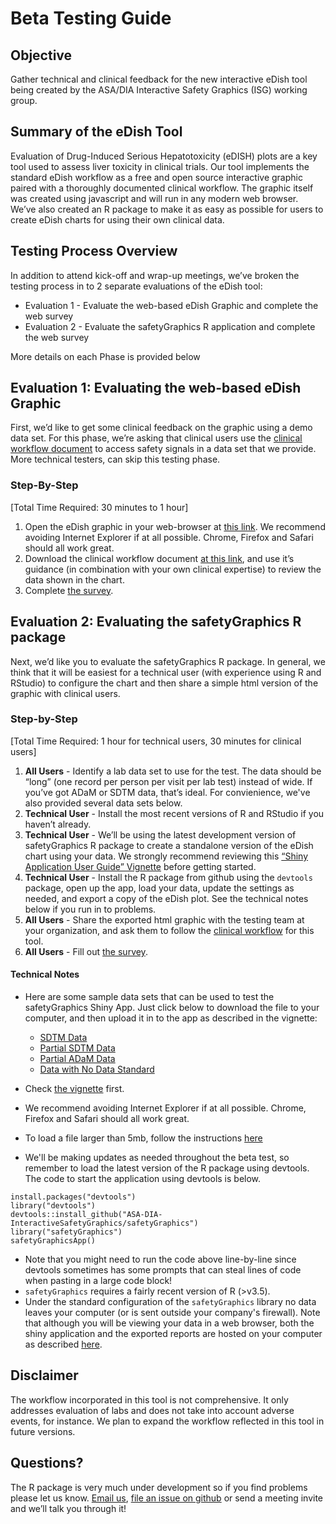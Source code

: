 # Beta Testing Guide
 
## Objective

Gather technical and clinical feedback for the new interactive  eDish tool being created by the ASA/DIA Interactive Safety Graphics (ISG) working group.

## Summary of the eDish Tool

Evaluation of Drug-Induced Serious Hepatotoxicity (eDISH) plots are a key tool used to assess liver toxicity in clinical trials. Our tool implements the standard eDish workflow as a free and open source interactive graphic paired with a thoroughly documented clinical workflow. The graphic itself was created using javascript and will run in any modern web browser. We’ve also created an R package to make it as easy as possible for users to create eDish charts for using their own clinical data. 

## Testing Process Overview

In addition to attend kick-off and wrap-up meetings, we’ve broken the testing process in to 2 separate evaluations of the eDish tool: 

- Evaluation 1 - Evaluate the web-based eDish Graphic and complete the web survey
- Evaluation 2 - Evaluate the safetyGraphics R application and complete the web survey

More details on each Phase is provided below
 
## Evaluation 1: Evaluating the web-based eDish Graphic

First, we’d like to get some clinical feedback on the graphic using a demo data set. For this phase, we’re asking that clinical users use the [clinical workflow document](https://github.com/SafetyGraphics/SafetyGraphics.github.io/raw/master/eDISH%20ISG%20User's%20Manual%20%26%20Workflow%20draft%204Feb2019.docx) to access safety signals in a data set that we provide. More technical testers, can skip this testing phase. 

### Step-By-Step 
[Total Time Required: 30 minutes to 1 hour]

1. Open the eDish graphic in your web-browser at [this link](https://safetygraphics.github.io/safety-eDISH/test/). We recommend avoiding Internet Explorer if at all possible. Chrome, Firefox and Safari should all work great.
2. Download the clinical workflow document [at this link](https://github.com/SafetyGraphics/SafetyGraphics.github.io/raw/master/eDISH%20ISG%20User's%20Manual%20%26%20Workflow%20draft%204Feb2019.docx), and use it’s guidance (in combination with your own clinical expertise) to review the data shown in the chart. 
3. Complete <a href="https://www.surveymonkey.com/r/BWPZB7V" target="_blank">the survey</a>. 

## Evaluation 2: Evaluating the safetyGraphics R package

Next, we’d like you to evaluate the safetyGraphics R package. In general, we think that it will be easiest for a technical user (with experience using R and RStudio) to configure the chart and then share a simple html version of the graphic with clinical users.

### Step-by-Step 
[Total Time Required: 1 hour for technical users, 30 minutes for clinical users]

1. __All Users__ - Identify a lab data set to use for the test. The data should be “long” (one record per person per visit per lab test) instead of wide. If you’ve got ADaM or SDTM data, that’s ideal. For convienience, we've also provided several data sets below. 
2. __Technical User__ - Install the most recent versions of R and RStudio if you haven’t already.
3. __Technical User__ - We’ll be using the latest development version of safetyGraphics R package to create a standalone version of the eDish chart using your data. We strongly recommend reviewing this [“Shiny Application User Guide” Vignette](https://github.com/SafetyGraphics/safetyGraphics/wiki/Vignette:-Shiny-User-Guide) before getting started. 
4. __Technical User__ - Install the R package from github using the `devtools` package, open up the app, load your data, update the settings as needed, and export a copy of the eDish plot. See the technical notes below if you run in to problems. 
5. __All Users__ - Share the exported html graphic with the testing team at your organization, and ask them to follow the [clinical workflow](https://github.com/SafetyGraphics/SafetyGraphics.github.io/raw/master/eDISH%20ISG%20User's%20Manual%20%26%20Workflow%20draft%204Feb2019.docx) for this tool. 
6. __All Users__ - Fill out <a href="https://www.surveymonkey.com/r/BS6FHDH" target="_blank">the survey</a>.


#### Technical Notes

- Here are some sample data sets that can be used to test the safetyGraphics Shiny App. Just click below to download the file to your computer, and then upload it in to the app as described in the vignette:
  - [SDTM Data](https://raw.githubusercontent.com/SafetyGraphics/SafetyGraphics.github.io/master/pilot/SampleData_SDTM.csv)
  - [Partial SDTM Data](https://raw.githubusercontent.com/SafetyGraphics/SafetyGraphics.github.io/master/pilot/SampleData_PartialSDTM.csv)
  - [Partial ADaM Data](https://raw.githubusercontent.com/SafetyGraphics/SafetyGraphics.github.io/master/pilot/SampleData_PartialADaM.csv)
  - [Data with No Data Standard](https://raw.githubusercontent.com/SafetyGraphics/SafetyGraphics.github.io/master/pilot/SampleData_NoStandard.csv)
  
- Check [the vignette](https://github.com/SafetyGraphics/safetyGraphics/wiki/Vignette:-Shiny-User-Guide) first.
- We recommend avoiding Internet Explorer if at all possible. Chrome, Firefox and Safari should all work great.
- To load a file larger than 5mb, follow the instructions [here](https://github.com/SafetyGraphics/safetyGraphics/wiki/Vignette:-Shiny-User-Guide#loading-large-files)
- We'll be making updates as needed throughout the beta test, so remember to load the latest version of the R package using devtools. The code to start the application using devtools is below. 

```
install.packages("devtools")
library("devtools")
devtools::install_github("ASA-DIA-InteractiveSafetyGraphics/safetyGraphics")
library("safetyGraphics") 
safetyGraphicsApp()
```

- Note that you might need to run the code above line-by-line since devtools sometimes has some prompts that can steal  lines of code when pasting in a large code block!
- `safetyGraphics` requires a fairly recent version of R (>v3.5). 
- Under the standard configuration of the `safetyGraphics` library no data leaves your computer (or is sent outside your company's firewall).  Note that although you will be viewing your data in a web browser, both the shiny application and the exported reports are hosted on your computer as described [here](https://shiny.rstudio.com/articles/persistent-data-storage.html#local-vs-remote). 

## Disclaimer

The workflow incorporated in this tool is not comprehensive.  It only addresses evaluation of labs and does not take into account adverse events, for instance.  We plan to expand the workflow reflected in this tool in future versions.

## Questions? 

The R package is very much under development so if you find problems please let us know. [Email us](mailto:rinki_jajoo@merck.com), [file an issue on github](https://github.com/SafetyGraphics/safetyGraphics/issues) or send a meeting invite and we’ll talk you through it! 
